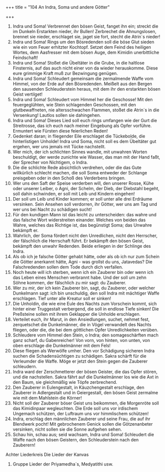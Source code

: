 +++
title = "104 An Indra, Soma und andere Götter"

+++


1.	Indra und Soma! Verbrennet den bösen Geist, fanget ihn ein; streckt die im Dunkeln Erstarkten nieder, ihr Bullen! Zerbrechet die Ahnungslosen, brennet sie nieder, erschlaget sie, jaget sie fort, stecht die Atrin´s nieder!
2.	Indra und Soma! Rings um den Bösredenden soll die böse Glut sieden wie ein vom Feuer erhitzter Kochtopf. Setzet dem Feind des heiligen Wortes, dem Aasfresser mit dem bösen Auge, dem Kimidin unerbittliche Feindschaft!
3.	Indra und Soma! Stoßet die Übeltäter in die Grube, in die haltlose Finsternis, auf das auch nicht einer von da wieder herauskomme. Diese eure grimmige Kraft muß zur Bezwingung genügen.
4.	Indra und Soma! Schleudert gemeinsam die zermalmende Waffe vom Himmel, von der Erde auf den Bösredenden. Meißelt aus den Bergen den sausenden Schleuderstein heraus, mit dem ihr den erstarkten bösen Geist vertilget!
5.	Indra und Soma! Schleudert vom Himmel her die Geschosse! Mit den feuergeglühten, wie Stein schlagenden Geschossen, mit den glutbewaffneten, nie altersschwachen Flammen, stoßet die Atrin´s in die Versenkung! Lautlos sollen sie dahingehen.
6.	Indra und Soma! Dieses Lied soll euch rings umfangen wie der Gurt die Streitrosse, das ich euch nach meiner Eingebung als Opfer vorführe. Ermuntert wie Fürsten diese feierlichen Reden!
7.	Gedenket daran; in fliegender Eile erschlaget die Tückebolde, die hinterlistigen Unholde! Indra und Soma, nicht soll es dem Übeltäter gut ergehen, wer uns jemals mit Tücke nachstellt.
8.	Wer mich, der ich schlichten Sinnes wandle, mit unwahren Worten beschuldigt, der werde zunichte wie Wasser, das man mit der Hand faßt, der Sprecher von Nichtigem, o Indra.
9.	Die die schlichte Rede absichtlich verdrehen, oder die das Gute willkürlich schlecht machen, die soll Soma entweder der Schlange preisgeben oder in den Schoß des Verderbens bringen.
10.	Wer uns den Saft der Speise verderben will, den unserer Rosse, Kühe oder unserer Leiber, o Agni, der Schelm, der Dieb, der Diebstahl begeht, soll dahin schwinden, er soll mit Leib und Kindern eingehen!
11.	Der soll um Leib und Kinder kommen; er soll unter alle drei Erdräume versinken. Sein Ansehen soll verdorren, ihr Götter, wer uns am Tag und wer uns bei Nacht zu schädigen sucht!
12.	Für den kundigen Mann ist das leicht zu unterscheiden: das wahre und das falsche Wort widerstreiten einander. Welches von beiden das Wahre, welches das Richtige ist, das begünstigt Soma; das Unwahre bekämpft er.
13.	Wahrlich, der Soma fördert nicht den Unredlichen, nicht den Herrscher, der fälschlich die Herrschaft führt. Er bekämpft den bösen Geist, bekämpft den unwahr Redenden. Beide erliegen in der Schlinge des Indra.
14.	Als ob ich je falsche Götter gehabt hätte, oder als ob ich nur zum Schein die Götter anerkannt hätte, Agni - was grollst du uns, Jatavedas? Die Falschredenden sollen dem Tode durch dich verfallen.
15.	Noch heute will ich sterben, wenn ich ein Zauberer bin oder wenn ich das Leben eines Menschen verbrannt habe. Und der soll um zehn Söhne kommen, der fälschlich zu mir sagt: du Zauberer.
16.	Wer zu mir, der ich kein Zauberer bin, sagt, du Zauberer, oder welcher Dunkelmann sagt: ich bin unschuldig, den soll Indra mit mächtiger Waffe erschlagen. Tief unter alle Kreatur soll er sinken!
17.	Die Unholdin, die wie eine Eule des Nachts zum Vorschein kommt, sich hinter einer Truggestalt verbergend, die soll in endlose Tiefe sinken! Die Preßsteine sollen mit ihrem Geklapper die Unholde erschlagen.
18.	Verteilet euch, ihr Marut, in den Ansiedlungen, suchet, nehmet fest, zerquetschet die Dunkelmänner, die in Vögel verwandelt des Nachts fliegen, oder die, die bei dem göttlichen Opfer Unredlichkeiten verüben.
19.	Schleudere vom Himmel den Stein, o Indra; den somageschärften mach ganz scharf, du Gabenreicher! Von vorn, von hinten, von unten, von oben erschlage die Dunkelmänner mit dem Fels!
20.	Diese fliegen als Werwölfe umher. Den vor Schädigung sicheren Indra suchen die Schadensüchtigen zu schädigen. Sakra schärft für die Verleumder die Waffe. Möge er jetzt den Stein gegen die Zauberer schleudern.
21.	Indra ward der Zerschmetterer der bösen Geister, die das Opfer stören, und die nachstellen. Sakra fährt auf die Dunkelmänner los wie die Axt in den Baum, sie gleichmäßig wie Töpfe zerbrechend.
22.	Den Zauberer in Eulengestalt, in Käuzchengestalt erschlage, den Zauberer in Adlergestalt und in Geiergestalt, den bösen Geist zermalme wie mit dem Mahlstein die Körner!
23.	Nicht soll der Zauberer böser Geist uns beikommen, die Morgenröte soll das Kimidinpaar wegleuchten. Die Erde soll uns vor irdischem Ungemach schützen, der Luftraum uns vor himmlischem schützen!
24.	Indra, erschlag den männlichen Zauberer und seine Frau, die auf ihr Blendwerk pocht! Mit gebrochenem Genick sollen die Götzenanbeter versinken, nicht sollen sie die Sonne aufgehen sehen.
25.	Schau hin, schau aus; seid wachsam, Indra und Soma! Schleudert die Waffe nach den bösen Geistern, den Schleuderstein nach den Zauberern!




Achter Liederkreis
Die Lieder der Kanvas




1. Gruppe        Lieder der Priyamedha´s, Medyatithi usw.

